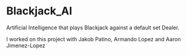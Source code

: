 # Blackjack_AI
Artificial Intelligence that plays Blackjack against a default set Dealer.

I worked on this project with Jakob Patino, Armando Lopez and Aaron Jimenez-Lopez
